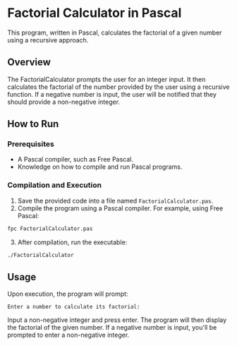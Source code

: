 # Factorial Calculator in Pascal

This program, written in Pascal, calculates the factorial of a given number using a recursive approach.

## Overview

The FactorialCalculator prompts the user for an integer input. It then calculates the factorial of the number provided by the user using a recursive function. If a negative number is input, the user will be notified that they should provide a non-negative integer.

## How to Run

### Prerequisites

- A Pascal compiler, such as Free Pascal.
- Knowledge on how to compile and run Pascal programs.

### Compilation and Execution

1. Save the provided code into a file named `FactorialCalculator.pas`.
2. Compile the program using a Pascal compiler. For example, using Free Pascal:

```bash
fpc FactorialCalculator.pas
```

3. After compilation, run the executable:

```bash
./FactorialCalculator
```

## Usage

Upon execution, the program will prompt:

```
Enter a number to calculate its factorial:
```

Input a non-negative integer and press enter. The program will then display the factorial of the given number. If a negative number is input, you'll be prompted to enter a non-negative integer.

